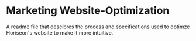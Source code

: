 # Marketing Website-Optimization

A readme file that descibres the process and specifications used to optimze Horiseon's website to make it more intuitive. 